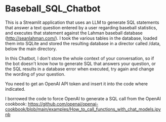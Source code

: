 # Baseball_SQL_Chatbot

This is a Streamlit application that uses an LLM to generate SQL statements that answer a text question entered by a user regarding baseball statistics, and executes that statement against the Lahman baseball database (http://seanlahman.com/). I took the various tables in the database, loaded them into SQLite and stored the resulting database in a director called /data, below the main directory.

In this Chatbot, I don't store the whole context of your conversation, so if the bot doesn't know how to generate SQL that answers your question, or the SQL results in a database error when executed, try again and change the wording of your question.

You need to get an OpenAI API token and insert it into the code where indicated. 

I borrowed the code to force OpenAI to generate a SQL call from the OpenAI cookbook:
https://github.com/openai/openai-cookbook/blob/main/examples/How_to_call_functions_with_chat_models.ipynb


